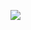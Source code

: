 <!--
<div align="center">
  <img height="180em" src="https://github-readme-stats.vercel.app/api/top-langs/?username=SkyZh0&layout=compact&langs_count=7&theme=dracula"/>
</div>
-->
![](https://komarev.com/ghpvc/?username=skyzh0&color=blue&label=O-O)

